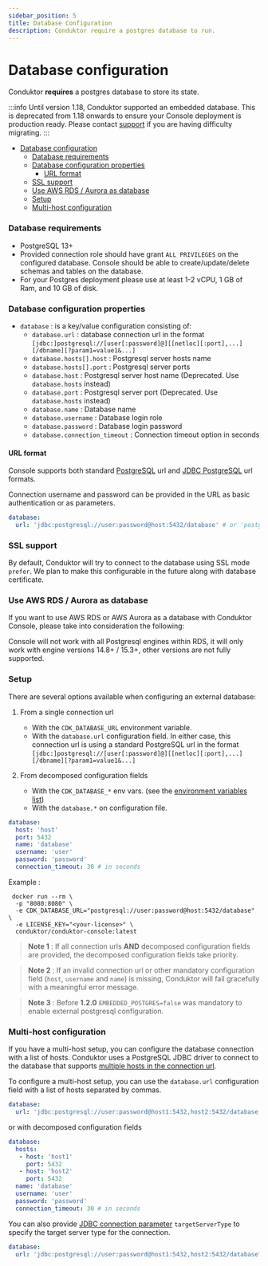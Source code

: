 ```yaml
---
sidebar_position: 5
title: Database Configuration
description: Conduktor require a postgres database to run.
---
```


# Database configuration

Conduktor **requires** a postgres database to store its state.

:::info
Until version 1.18, Conduktor supported an embedded database. This is deprecated from 1.18 onwards to ensure your Console deployment is production ready. Please contact [support](https://support.conduktor.io/) if you are having difficulty migrating.
:::

- [Database configuration](#database-configuration)
    - [Database requirements](#database-requirements)
    - [Database configuration properties](#database-configuration-properties)
      - [URL format](#url-format)
    - [SSL support](#ssl-support)
    - [Use AWS RDS / Aurora as database](#use-aws-rds--aurora-as-database)
    - [Setup](#setup)
    - [Multi-host configuration](#multi-host-configuration)


### Database requirements

- PostgreSQL 13+
- Provided connection role should have grant `ALL PRIVILEGES` on the configured database. Console should be able to create/update/delete schemas and tables on the database.
- For your Postgres deployment please use at least 1-2 vCPU, 1 GB of Ram, and 10 GB of disk.

### Database configuration properties

- `database` : is a key/value configuration consisting of:
   - `database.url` : database connection url in the format `[jdbc:]postgresql://[user[:password]@][[netloc][:port],...][/dbname][?param1=value1&...]`
   - `database.hosts[].host` : Postgresql server hosts name
   - `database.hosts[].port` : Postgresql server ports
   - `database.host` : Postgresql server host name (Deprecated. Use `database.hosts` instead)
   - `database.port` : Postgresql server port (Deprecated. Use `database.hosts` instead)
   - `database.name` : Database name
   - `database.username` : Database login role
   - `database.password` : Database login password
   - `database.connection_timeout` : Connection timeout option in seconds

#### URL format

Console supports both standard [PostgreSQL](https://www.postgresql.org/docs/current/libpq-connect.html#LIBPQ-CONNSTRING-URIS) url and [JDBC PostgreSQL](https://jdbc.postgresql.org/documentation/use/#connecting-to-the-database) url formats.

Connection username and password can be provided in the URL as basic authentication or as parameters.

```yaml
database:
  url: 'jdbc:postgresql://user:password@host:5432/database' # or 'postgresql://host:5432/database?user=user&password=password'
```

### SSL support

By default, Conduktor will try to connect to the database using SSL mode `prefer`. 
We plan to make this configurable in the future along with database certificate.


### Use AWS RDS / Aurora as database

If you want to use AWS RDS or AWS Aurora as a database with Conduktor Console, please take into consideration the following:

Console will not work with all Postgresql engines within RDS, it will only work with engine versions 14.8+ / 15.3+, other versions are not fully supported.


### Setup

There are several options available when configuring an external database:

1. From a single connection url

   - With the `CDK_DATABASE_URL` environment variable.
   - With the `database.url` configuration field.
     In either case, this connection url is using a standard PostgreSQL url in the format `[jdbc:]postgresql://[user[:password]@][[netloc][:port],...][/dbname][?param1=value1&...]`

2. From decomposed configuration fields
   - With the `CDK_DATABASE_*` env vars. (see the [environment variables list](#configuration-using-environment-variables))
   - With the `database.*` on configuration file.

```yaml
database:
  host: 'host'
  port: 5432
  name: 'database'
  username: 'user'
  password: 'password'
  connection_timeout: 30 # in seconds
```

Example :

```shell
 docker run --rm \
  -p "8080:8080" \
  -e CDK_DATABASE_URL="postgresql://user:password@host:5432/database" \
  -e LICENSE_KEY="<your-license>" \
  conduktor/conduktor-console:latest
```

> **Note 1** : If all connection urls **AND** decomposed configuration fields are provided, the decomposed configuration fields take priority.

> **Note 2** : If an invalid connection url or other mandatory configuration field (`host`, `username` and `name`) is missing, Conduktor will fail gracefully with a meaningful error message.

> **Note 3** : Before **1.2.0** `EMBEDDED_POSTGRES=false` was mandatory to enable external postgresql configuration.

### Multi-host configuration

If you have a multi-host setup, you can configure the database connection with a list of hosts. 
Conduktor uses a PostgreSQL JDBC driver to connect to the database that supports [multiple hosts in the connection url](https://jdbc.postgresql.org/documentation/use/#connection-fail-over).

To configure a multi-host setup, you can use the `database.url` configuration field with a list of hosts separated by commas.
```yaml
database:
  url: 'jdbc:postgresql://user:password@host1:5432,host2:5432/database'
```

or with decomposed configuration fields
```yaml
database:
  hosts: 
   - host: 'host1'
     port: 5432
   - host: 'host2' 
     port: 5432
  name: 'database'
  username: 'user'
  password: 'password'
  connection_timeout: 30 # in seconds
```

You can also provide [JDBC connection parameter](https://jdbc.postgresql.org/documentation/use/#connection-parameters) `targetServerType` to specify the target server type for the connection.
```yaml
database:
  url: 'jdbc:postgresql://user:password@host1:5432,host2:5432/database?targetServerType=primary'
```
